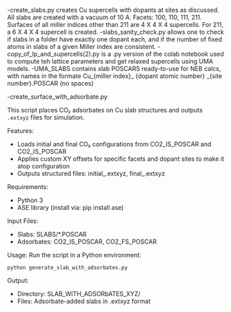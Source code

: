 -create_slabs.py creates Cu supercells with dopants at sites as discussed. All slabs are created with a vacuum of 10 A.
Facets: 100, 110, 111, 211. Surfaces of all miller indices other than 211 are 4 X 4 X 4 supercells. For 211, a 6 X 4 X 4 supercell is created.
-slabs_sanity_check.py allows one to check if slabs in a folder have exactly one dopant each, and if the number of fixed atoms in slabs of a given Miller index
are consistent.
-copy_of_lp_and_supercells(2).py is a .py version of the colab notebook used to compute teh lattice parameters and get relaxed supercells using UMA models.
-UMA_SLABS contains slab POSCARS ready-to-use for NEB calcs, with names in the formate Cu_{miller index}_ {dopant atomic number} _{site number}.POSCAR (no spaces)

-create_surface_with_adsorbate.py

This script places CO₂ adsorbates on Cu slab structures and outputs `.extxyz` files for simulation.

Features:
- Loads initial and final CO₂ configurations from CO2_IS_POSCAR and CO2_IS_POSCAR
- Applies custom XY offsets for specific facets and dopant sites to make it atop configuration
- Outputs structured files: initial_<name>.extxyz, final_<name>.extxyz

Requirements:
- Python 3
- ASE library (install via: pip install ase)

Input Files:
- Slabs: SLABS/*.POSCAR
- Adsorbates: CO2_IS_POSCAR, CO2_FS_POSCAR

Usage:
Run the script in a Python environment:

    python generate_slab_with_adsorbates.py

Output:
- Directory: SLAB_WITH_ADSORbATES_XYZ/
- Files: Adsorbate-added slabs in .extxyz format

